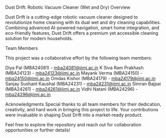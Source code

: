 Dust Drift: Robotic Vacuum Cleaner (Wet and Dry)
Overview

Dust Drift is a cutting-edge robotic vacuum cleaner designed to revolutionize home cleaning with its dual wet and dry cleaning capabilities.
Combining advanced AI-powered navigation, smart home integration, and eco-friendly features, Dust Drift offers a premium yet 
accessible cleaning solution for modern households.

Team Members

This project was a collaborative effort by the following team members:

Diya Pal (MBA24081) - mba24081@iimj.ac.in
K Siva Ram Prakhash (MBA24123) - mba24123@iimj.ac.in
Mayank Verma (MBA24150) - mba24150@iimj.ac.in
Omdas Kishor (MBA24179) - mba24179@iimj.ac.in
Sanjay Sushant Kaushal (MBA24231) - mba24231@iimj.ac.in
Simran Bajpai (MBA24261) - mba24261@iimj.ac.in
Vidhi Natani (MBA24296) - mba24296@iimj.ac.in

Acknowledgments
Special thanks to all team members for their dedication, creativity, and hard work in bringing this project to life. 
Your contributions were invaluable in shaping Dust Drift into a market-ready product.

Feel free to explore the repository and reach out for collaboration opportunities or further details! 
